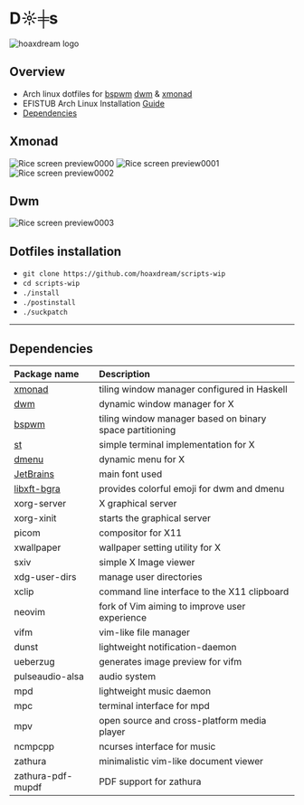 # D☼╪s

![hoaxdream logo](https://i.imgur.com/vZM3Zbd.png)

## Overview

* Arch linux dotfiles for [bspwm](https://github.com/baskerville/bspwm) [dwm](http://suckless.org/) & [xmonad](https://github.com/xmonad/xmonad)
* EFISTUB Arch Linux Installation [Guide](https://github.com/hoaxdream/dots/blob/master/.github/INSTALL.md)
* [Dependencies](https://github.com/hoaxdream/dots#dependencies)

## Xmonad
![Rice screen preview0000](https://i.imgur.com/hxUN5V0.png)
![Rice screen preview0001](https://i.imgur.com/exIs3Ot.png)
![Rice screen preview0002](https://i.imgur.com/O8RrjFG.png)

## Dwm
![Rice screen preview0003](https://i.imgur.com/caDawRq.png)

## Dotfiles installation
- `git clone https://github.com/hoaxdream/scripts-wip`
- `cd scripts-wip`
- `./install`
- `./postinstall`
- `./suckpatch`
 ---
## Dependencies
Package name | Description
:--- | :---
[xmonad](https://github.com/xmonad/xmonad) | tiling window manager configured in Haskell
[dwm](http://suckless.org/) | dynamic window manager for X
[bspwm](https://github.com/baskerville/bspwm) | tiling window manager based on binary space partitioning
[st](http://st.suckless.org/) | simple terminal implementation for X
[dmenu](http://tools.suckless.org/dmenu/) | dynamic menu for X
[JetBrains](https://www.jetbrains.com/lp/mono/) | main font used
[libxft-bgra](https://aur.archlinux.org/packages/libxft-bgra/) | provides colorful emoji for dwm and dmenu
xorg-server | X graphical server
xorg-xinit | starts the graphical server
picom | compositor for X11
xwallpaper | wallpaper setting utility for X
sxiv | simple X Image viewer
xdg-user-dirs | manage user directories
xclip | command line interface to the X11 clipboard
neovim | fork of Vim aiming to improve user experience
vifm | vim-like file manager
dunst | lightweight notification-daemon
ueberzug | generates image preview for vifm
pulseaudio-alsa | audio system
mpd | lightweight music daemon
mpc | terminal interface for mpd
mpv | open source and cross-platform media player
ncmpcpp | ncurses interface for music
zathura | minimalistic vim-like document viewer
zathura-pdf-mupdf | PDF support for zathura

